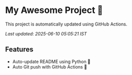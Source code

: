 # My Awesome Project 🚀

This project is automatically updated using GitHub Actions.

_Last updated: 2025-06-10 05:05:21 IST_

## Features
- Auto-update README using Python 🐍
- Auto Git push with GitHub Actions 🤖

